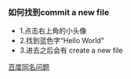### 如何找到commit a new file

- 1.点击右上角的小头像
- 2.找到蓝色字“Hello World”
- 3.进去之后会有 create a new file

[百度同名问题](https://zhidao.baidu.com/question/2075701259841671508.html)


